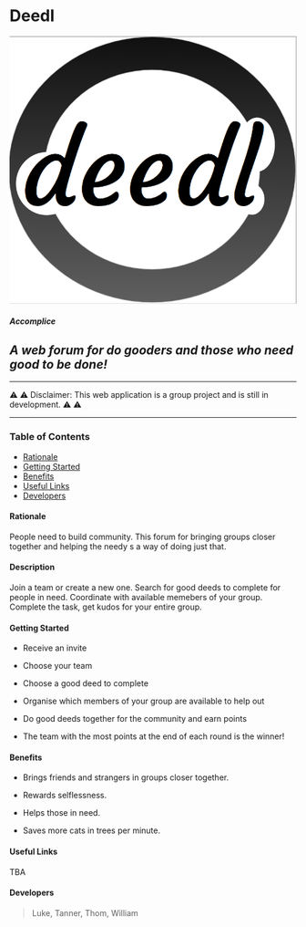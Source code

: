 <!-- Headings -->
# **Deedl**

![Logo](app/static/images/deedl-logo.jpeg)

##### Accomplice

## *A web forum for do gooders and those who need good to be done!*

___

⚠️ ⚠️ Disclaimer: This web application is a group project and is still in development. ⚠️ ⚠️ 
___

### Table of Contents



* [Rationale](#Rationale)
* [Getting Started](#Getting_Started)
* [Benefits](#Benefits)
* [Useful Links](#Useful_Links)
* [Developers](#Developers)

#### Rationale

People need to build community. This forum for bringing groups closer together and helping the needy s a way of doing just that.

#### Description

Join a team or create a new one. Search for good deeds to complete for people in need. Coordinate with available memebers of your group. Complete the task, get kudos for your entire group.

#### Getting Started

- Receive an invite

- Choose your team

- Choose a good deed to complete

- Organise which members of your group are available to help out

- Do good deeds together for the community and earn points

- The team with the most points at the end of each round is the winner!

#### Benefits

- Brings friends and strangers in groups closer together. 

- Rewards selflessness.

- Helps those in need.

- Saves more cats in trees per minute.

#### Useful Links

TBA


#### Developers

> Luke, Tanner, Thom, William
